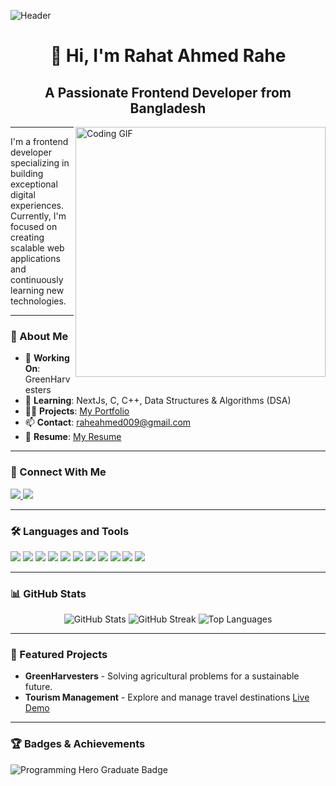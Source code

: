 ![Header](https://i.ibb.co/ZcS1rGM/github-header-image.png)

<h1 align="center">👋 Hi, I'm Rahat Ahmed Rahe</h1>
<h2 align="center">A Passionate Frontend Developer from Bangladesh</h2>

<img align="right" src="https://media.giphy.com/media/L8K62iTDkzGX6/giphy.gif" width="400" alt="Coding GIF">

---

<p align="left">  
  I'm a frontend developer specializing in building exceptional digital experiences. 
  Currently, I'm focused on creating scalable web applications and continuously learning new technologies.
</p>

---

### 🌱 About Me
- 🔭 **Working On**: GreenHarvesters
- 📘 **Learning**: NextJs, C, C++, Data Structures & Algorithms (DSA)
- 👨‍💻 **Projects**: [My Portfolio](https://rahe-01.web.app/)
- 📫 **Contact**: raheahmed009@gmail.com
- 📄 **Resume**: [My Resume](https://drive.google.com/file/d/1WHpnJjmBoDUrQo5icsIB92rlHRDWStJg/view?usp=drive_link)

---

### 🔗 Connect With Me

<p align="left">
  <a href="https://app.daily.dev/rahe09" target="_blank">
    <img src="https://img.shields.io/badge/Dev.to-0A0A0A?style=for-the-badge&logo=dev.to&logoColor=white" />
  </a>
  <a href="https://linkedin.com/in/raheahmed009" target="_blank">
    <img src="https://img.shields.io/badge/LinkedIn-0077B5?style=for-the-badge&logo=linkedin&logoColor=white" />
  </a>
</p>

---

### 🛠️ Languages and Tools

<p align="left">
  <img src="https://img.shields.io/badge/HTML-E34F26?style=for-the-badge&logo=html5&logoColor=white" />
  <img src="https://img.shields.io/badge/CSS-1572B6?style=for-the-badge&logo=css3&logoColor=white" />
  <img src="https://img.shields.io/badge/JavaScript-F7DF1E?style=for-the-badge&logo=javascript&logoColor=black" />
  <img src="https://img.shields.io/badge/React-61DAFB?style=for-the-badge&logo=react&logoColor=black" />
  <img src="https://img.shields.io/badge/Next.js-000000?style=for-the-badge&logo=next.js&logoColor=white" />
  <img src="https://img.shields.io/badge/Tailwind_CSS-38B2AC?style=for-the-badge&logo=tailwind-css&logoColor=white" />
  <img src="https://img.shields.io/badge/Node.js-339933?style=for-the-badge&logo=node.js&logoColor=white" />
  <img src="https://img.shields.io/badge/Express.js-000000?style=for-the-badge&logo=express&logoColor=white" />
  <img src="https://img.shields.io/badge/MongoDB-4EA94B?style=for-the-badge&logo=mongodb&logoColor=white" />
  <img src="https://img.shields.io/badge/Firebase-FFCA28?style=for-the-badge&logo=firebase&logoColor=black" />
  <img src="https://img.shields.io/badge/Git-F05032?style=for-the-badge&logo=git&logoColor=white" />
</p>

---

### 📊 GitHub Stats

<div align="center">
  <img src="https://github-readme-stats.vercel.app/api?username=rahe01&show_icons=true&theme=dark&hide_border=true" alt="GitHub Stats">
  <img src="https://github-readme-streak-stats.herokuapp.com/?user=rahe01&theme=dark&hide_border=true" alt="GitHub Streak">
  <img src="https://github-readme-stats.vercel.app/api/top-langs?username=rahe01&layout=compact&theme=dark&hide_border=true" alt="Top Languages">
</div>

---

### 💼 Featured Projects

- **GreenHarvesters** - Solving agricultural problems for a sustainable future.
- **Tourism Management** - Explore and manage travel destinations [Live Demo](https://tourism-management.web.app)

---

### 🏆 Badges & Achievements
<p align="left">
  <img src="https://img.shields.io/badge/Programming_Hero_Graduate-blue?style=for-the-badge&logo=appveyor" alt="Programming Hero Graduate Badge" />
</p>
